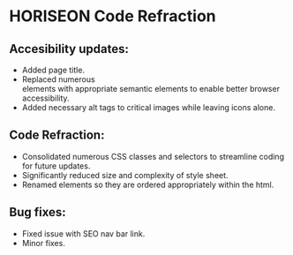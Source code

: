 # HORISEON Code Refraction

## Accesibility updates:

* Added page title.
* Replaced numerous <div> elements with appropriate semantic elements to enable better browser accessibility.
* Added necessary alt tags to critical images while leaving icons alone.

## Code Refraction:

* Consolidated numerous CSS classes and selectors to streamline coding for future updates.
* Significantly reduced size and complexity of style sheet.
* Renamed <h> elements so they are ordered appropriately within the html.

## Bug fixes:

* Fixed issue with SEO nav bar link. 
* Minor fixes.
